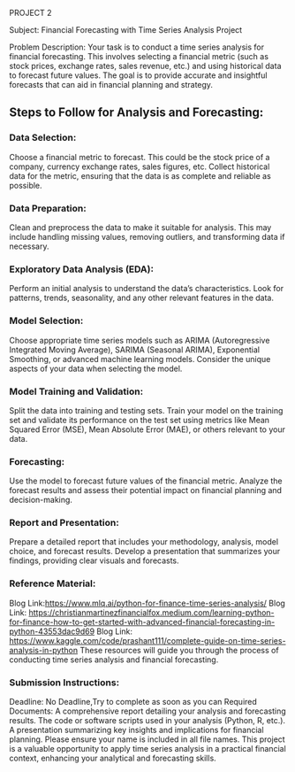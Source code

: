 PROJECT 2

Subject: Financial Forecasting with Time Series Analysis Project

Problem Description:
Your task is to conduct a time series analysis for financial forecasting. This involves selecting a financial metric (such as stock prices, exchange rates, sales revenue, etc.) and using historical data to forecast future values. The goal is to provide accurate and insightful forecasts that can aid in financial planning and strategy.


## Steps to Follow for Analysis and Forecasting:

### Data Selection:
Choose a financial metric to forecast. This could be the stock price of a company, currency exchange rates, sales figures, etc.
Collect historical data for the metric, ensuring that the data is as complete and reliable as possible.

### Data Preparation:
Clean and preprocess the data to make it suitable for analysis. This may include handling missing values, removing outliers, and transforming data if necessary.

### Exploratory Data Analysis (EDA):
Perform an initial analysis to understand the data’s characteristics. Look for patterns, trends, seasonality, and any other relevant features in the data.

### Model Selection:
Choose appropriate time series models such as ARIMA (Autoregressive Integrated Moving Average), SARIMA (Seasonal ARIMA), Exponential Smoothing, or advanced machine learning models.
Consider the unique aspects of your data when selecting the model.

### Model Training and Validation:
Split the data into training and testing sets.
Train your model on the training set and validate its performance on the test set using metrics like Mean Squared Error (MSE), Mean Absolute Error (MAE), or others relevant to your data.

### Forecasting:
Use the model to forecast future values of the financial metric.
Analyze the forecast results and assess their potential impact on financial planning and decision-making.

### Report and Presentation:
Prepare a detailed report that includes your methodology, analysis, model choice, and forecast results.
Develop a presentation that summarizes your findings, providing clear visuals and forecasts.

### Reference Material:
Blog Link:https://www.mlq.ai/python-for-finance-time-series-analysis/
Blog Link: https://christianmartinezfinancialfox.medium.com/learning-python-for-finance-how-to-get-started-with-advanced-financial-forecasting-in-python-43553dac9d69
Blog Link: https://www.kaggle.com/code/prashant111/complete-guide-on-time-series-analysis-in-python
These resources will guide you through the process of conducting time series analysis and financial forecasting.

### Submission Instructions:
Deadline: No Deadline,Try to complete as soon as you can
Required Documents:
A comprehensive report detailing your analysis and forecasting results.
The code or software scripts used in your analysis (Python, R, etc.).
A presentation summarizing key insights and implications for financial planning.
Please ensure your name is included in all file names. This project is a valuable opportunity to apply time series analysis in a practical financial context, enhancing your analytical and forecasting skills.
